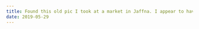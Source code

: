 ```yaml
---
title: Found this old pic I took at a market in Jaffna. I appear to have a thing for scales 😀 🇱🇰 📷
date: 2019-05-29
---
```


<br>
